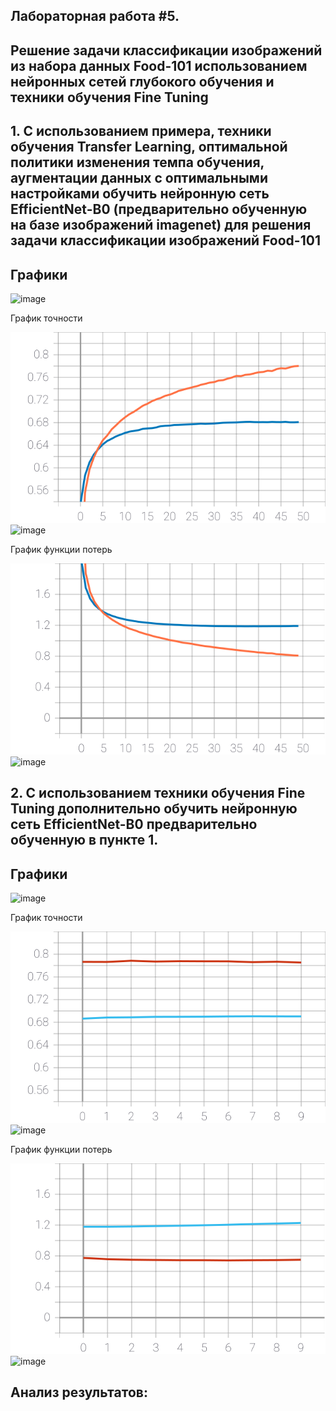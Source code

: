 ## Лабораторная работа #5.
##        Решение задачи классификации изображений из набора данных Food-101 использованием нейронных сетей глубокого обучения и техники обучения Fine Tuning


## 1. С использованием примера, техники обучения Transfer Learning, оптимальной политики изменения темпа обучения, аугментации данных с оптимальными настройками обучить  нейронную сеть EfficientNet-B0 (предварительно обученную на базе изображений imagenet) для решения задачи классификации изображений Food-101


## Графики
![image](https://user-images.githubusercontent.com/81873177/117677924-93b24f00-b1b7-11eb-808b-deb112bf4ee1.png)

График точности

![SVG example](./grafs/epoch_categorical_accuracy50.svg)
![image](https://user-images.githubusercontent.com/81873177/117680067-8007e800-b1b9-11eb-855e-516a8c8e66c8.png)

График функции потерь

![SVG example](./grafs/epoch_loss50.svg)
![image](https://user-images.githubusercontent.com/81873177/117680082-85653280-b1b9-11eb-93e9-19546266af14.png)

## 2. С использованием техники обучения Fine Tuning дополнительно обучить нейронную сеть EfficientNet-B0 предварительно обученную в пункте 1.

## Графики
![image](https://user-images.githubusercontent.com/81873177/117677701-5ea5fc80-b1b7-11eb-9cb7-60aef9a662ce.png)

График точности

![SVG example](./grafs/epoch_categorical_accuracy10.svg)
![image](https://user-images.githubusercontent.com/81873177/117679977-69fa2780-b1b9-11eb-9744-1893611ef9ba.png)

График функции потерь

![SVG example](./grafs/epoch_loss10.svg)
![image](https://user-images.githubusercontent.com/81873177/117680004-6ff00880-b1b9-11eb-9242-eebadd1d01af.png)

## Анализ результатов:
